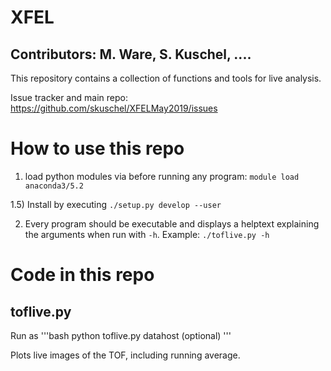 
# XFEL

## Contributors: M. Ware, S. Kuschel, ....

This repository contains a collection of functions and tools for live analysis.

Issue tracker and main repo: https://github.com/skuschel/XFELMay2019/issues


# How to use this repo

1) load python modules via before running any program:
  `module load anaconda3/5.2`

1.5) Install by executing `./setup.py develop --user`

2) Every program should be executable and displays a helptext explaining the arguments when run with `-h`. Example: `./toflive.py -h`

# Code in this repo
## toflive.py
Run as 
'''bash
python toflive.py datahost (optional)
'''

Plots live images of the TOF, including running average.


